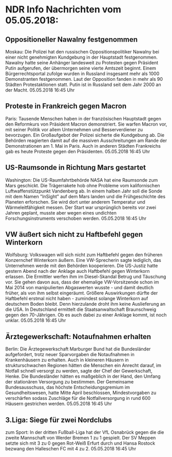 # NDR Info Nachrichten vom 05.05.2018:


## Oppositioneller Nawalny festgenommen
Moskau: Die Polizei hat den russischen Oppositionspolitiker Nawalny bei einer nicht genehmigten Kundgebung in der Hauptstadt festgenommen. Nawalny hatte seine Anhänger landesweit zu Protesten gegen Präsident Putin aufgerufen, der übermorgen seine vierte Amtszeit beginnt. Einem Bürgerrechtsportal zufolge wurden in Russland insgesamt mehr als 1000 Demonstranten festgenommen. Laut der Opposition fanden in mehr als 90 Städten Protestaktionen statt. Putin ist in Russland seit dem Jahr 2000 an der Macht. 05.05.2018 16:45 Uhr 

## Proteste in Frankreich gegen Macron
Paris: Tausende Menschen haben in der französischen Hauptstadt gegen den Reformkurs von Präsident Macron demonstriert. Sie warfen Macron vor, mit seiner Politik vor allem Unternehmen und Besserverdiener zu bevorzugen. Ein Großaufgebot der Polizei sicherte die Kundgebung ab. Die Behörden reagierten damit auf die massiven Ausschreitungen am Rande der Demonstrationen am 1. Mai in Paris. Auch in anderen Städten Frankreichs gab es heute Proteste gegen den Präsidenten. 05.05.2018 16:45 Uhr 

## US-Raumsonde in Richtung Mars gestartet
Washington:	Die US-Raumfahrtbehörde NASA hat eine Raumsonde zum Mars geschickt. Die Trägerrakete hob ohne Probleme vom kalifornischen Luftwaffenstützpunkt Vandenberg ab. In einem halben Jahr soll die Sonde mit dem Namen "InSight" auf dem Mars landen und die Frühgeschichte des Planeten erforschen. Sie wird dort unter anderem Temperatur und Wärmeleitfähigkeit messen. Der Start war ursprünglich bereits vor zwei Jahren geplant, musste aber wegen eines undichten Forschungsinstruments verschoben werden. 05.05.2018 16:45 Uhr 

## VW äußert sich nicht zu Haftbefehl gegen Winterkorn
Wolfsburg: Volkswagen will sich nicht zum Haftbefehl gegen den früheren Konzernchef Winterkorn äußern. Eine VW-Sprecherin sagte lediglich, das Unternehmen werde mit den Behörden kooperieren. Die US-Justiz hatte gestern Abend nach der Anklage auch Haftbefehl gegen Winterkorn erlassen. Die Ermittler werfen ihm im Diesel-Skandal Betrug und Täuschung vor. Sie gehen davon aus, dass der ehemalige VW-Vorsitzende schon im Mai 2014 von manipulierten Abgaswerten wusste - und damit deutlich früher, als von ihm selbst eingeräumt. Größere Auswirkungen dürfte der Haftbefehl erstmal nicht haben - zumindest solange Winterkorn auf deutschem Boden bleibt. Denn hierzulande droht ihm keine Auslieferung an die USA. In Deutschland ermittelt die Staatsanwaltschaft Braunschweig gegen den 70-Jährigen. Ob es auch dabei zu einer Anklage kommt, ist noch unklar. 05.05.2018 16:45 Uhr 

## Ärztegewerkschaft: Notaufnahmen erhalten
Berlin:	Die Ärztegewerkschaft Marburger Bund hat die Bundesländer aufgefordert, trotz neuer Sparvorgaben die Notaufnahmen in Krankenhäusern zu erhalten. Auch in kleineren Häusern in strukturschwachen Regionen hätten die Menschen ein Anrecht darauf, im Notfall schnell versorgt zu werden, sagte der Chef der Gewerkschaft, Henke. Die Bundesländer hätten es maßgeblich in der Hand, den Umfang der stationären Versorgung zu bestimmen. Der Gemeinsame Bundesausschuss, das höchste Entscheidungsgremium im Gesundheitswesen, hatte Mitte April beschlossen, Mindestvorgaben zu verschärfen sodass Zuschläge für die Notfallversorgung in rund 600 Häusern gestrichen werden. 05.05.2018 16:45 Uhr 

## 3.Liga: Siege für zwei Nordclubs
zum Sport: In der dritten Fußball-Liga hat der VfL Osnabrück gegen die die zweite Mannschaft von Werder Bremen 1 zu 1 gespielt. Der SV Meppen setzte sich mit 3 zu 0 gegen Rot-Weiß Erfurt durch und Hansa Rostock bezwang den Halleschen FC mit 4 zu 2. 05.05.2018 16:45 Uhr 
